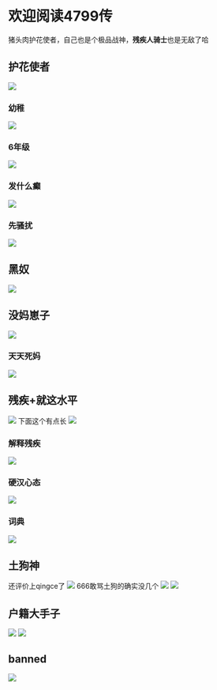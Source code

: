 # 欢迎阅读4799传
猪头肉护花使者，自己也是个极品战神，**残疾人骑士**也是无敌了哈
## 护花使者
![](/others/4799/1.png)
### 幼稚
![](/others/4799/6grade.jpg)
### 6年级
![](/others/4799/2.png)
### 发什么癫
![](/others/4799/3.png)
### 先骚扰
![](/others/4799/ar.jpg)
## 黑奴
![](/others/4799/4.png)
## 没妈崽子
![](/others/4799/nomom.jpg)
### 天天死妈
![](/others/4799/天天死妈.jpg)
## 残疾+就这水平
![](/others/4799/disable.jpg)
下面这个有点长
![](/others/4799/5.png)
### 解释残疾
![](/others/4799/jieshi.jpg)
### 硬汉心态
![](/others/4799/yinghan.jpg)
### 词典
![](/others/4799/词典.jpg)
## 土狗神
还评价上qingce了
![](/others/4799/7.jpg)
666敢骂土狗的确实没几个
![](/others/4799/soildog1.jpg)
![](/others/4799/soildog2.jpg)
## 户籍大手子
![](/others/4799/huji.jpg)
![](/others/4799/huji2.png)
## banned
![](/others/4799/banned.jpg)
